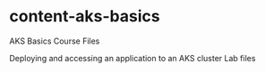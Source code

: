 # content-aks-basics
AKS Basics Course Files

Deploying and accessing an application to an AKS cluster Lab files
